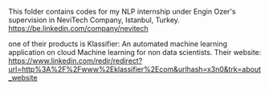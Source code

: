 
This folder contains codes for my NLP internship under Engin Ozer's supervision in NeviTech Company, Istanbul, Turkey.
https://be.linkedin.com/company/nevitech

one of their products is Klassifier: An automated machine learning application on cloud Machine learning for non data scientists.
Their website:
https://www.linkedin.com/redir/redirect?url=http%3A%2F%2Fwww%2Eklassifier%2Ecom&urlhash=x3n0&trk=about_website



